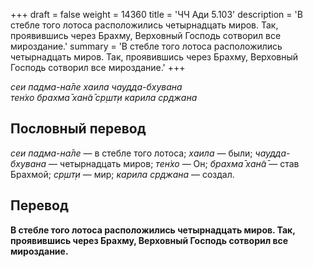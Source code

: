 +++
draft = false
weight = 14360
title = 'ЧЧ Ади 5.103'
description = 'В стебле того лотоса расположились четырнадцать миров. Так, проявившись через Брахму, Верховный Господь сотворил все мироздание.'
summary = 'В стебле того лотоса расположились четырнадцать миров. Так, проявившись через Брахму, Верховный Господь сотворил все мироздание.'
+++

_сеи падма-на̄ле хаила чаудда-бхувана  
тен̇хо брахма̄ хан̃а̄ ср̣шт̣и карила ср̣джана_

## Пословный перевод

_сеи_ _падма_\-_на̄ле_ — в стебле того лотоса; _хаила_ — были; _чаудда_\-_бхувана_ — четырнадцать миров; _тен̇хо_ — Он; _брахма̄_ _хан̃а̄_ — став Брахмой; _ср̣шт̣и_ — мир; _карила_ _ср̣джана_ — создал.

## Перевод

**В стебле того лотоса расположились четырнадцать миров. Так, проявившись через Брахму, Верховный Господь сотворил все мироздание.**
